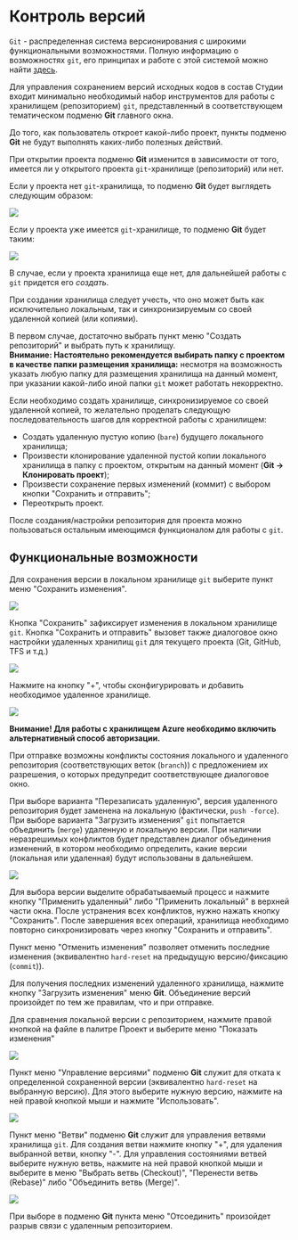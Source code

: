 # Контроль версий

`Git` - распределенная система версионирования с широкими функциональными возможностями. 
Полную информацию о возможностях `git`, его принципах и работе с этой системой можно найти [здесь](https://git-scm.com/book/en/v2).

Для управления сохранением версий исходных кодов в состав Студии входит минимально необходимый набор инструментов для работы с хранилищем (репозиторием) `git`, представленный в соответствующем тематическом подменю **Git** главного окна.

До того, как пользователь откроет какой-либо проект, пункты подменю **Git** не будут выполнять каких-либо полезных действий.

При открытии проекта подменю **Git** изменится в зависимости от того, имеется ли у открытого проекта `git`-хранилище (репозиторий) или нет.

Если у проекта нет `git`-хранилища, то подменю **Git** будет выглядеть следующим образом:

![](../../.gitbook/assets1/no-git-repository-menu.png)

Если у проекта уже имеется `git`-хранилище, то подменю **Git** будет таким:

![](../../.gitbook/assets1/git-repository-exists-menu.png)

В случае, если у проекта хранилища еще нет, для дальнейшей работы с `git` придется его *создать*.

При создании хранилища следует учесть, что оно может быть как исключительно локальным, так и синхронизируемым со своей удаленной копией (или копиями).

В первом случае, достаточно выбрать пункт меню "Создать репозиторий" и выбрать путь к хранилищу.  
**Внимание: Настоятельно рекомендуется выбирать папку с проектом в качестве папки размещения хранилища:** несмотря на возможность указать любую папку для размещения хранилища на данный момент, при указании какой-либо иной папки `git` может работать некорректно.

Если необходимо создать хранилище, синхронизируемое со своей удаленной копией, то желательно проделать следующую последовательность шагов для корректной работы с хранилищем:
 - Создать удаленную пустую копию (`bare`) будущего локального хранилища;
 - Произвести клонирование удаленной пустой копии локального хранилища в папку с проектом, открытым на данный момент (**Git -> Клонировать проект**);
 - Произвести сохранение первых изменений (коммит) с выбором кнопки "Сохранить и отправить";
 - Переоткрыть проект.

После создания/настройки репозитория для проекта можно пользоваться остальным имеющимся функционалом для работы с `git`.

## Функциональные возможности

Для сохранения версии в локальном хранилище `git` выберите пункт меню "Сохранить изменения".

![](../../.gitbook/assets1/git-commit-window.png)

Кнопка "Сохранить" зафиксирует изменения в локальном хранилище `git`. Кнопка "Сохранить и отправить" вызовет также диалоговое окно настройки удаленных хранилищ `git` для текущего проекта (Git, GitHub, TFS и т.д.)

![](../../.gitbook/assets1/git-remote-repositories.png)

Нажмите на кнопку "+", чтобы сконфигурировать и добавить необходимое удаленное хранилище.

![](../../.gitbook/assets1/git-edit-remote-repository.png)

**Внимание! Для работы с хранилищем Azure необходимо включить альтернативный способ авторизации.**

При отправке возможны конфликты состояния локального и удаленного репозитория (соответствующих веток (`branch`)) с предложением их разрешения, о которых предупредит соответствующее диалоговое окно.

При выборе варианта "Перезаписать удаленную", версия удаленного репозитория будет заменена на локальную (фактически, `push -force`). При выборе варианта "Загрузить изменения" `git` попытается объединить (`merge`) удаленную и локальную версии. При наличии неразрешимых конфликтов будет представлен диалог объединения изменений, в котором необходимо определить, какие версии (локальная или удаленная) будут использованы в дальнейшем.

![](../../.gitbook/assets1/git-difference.png)

Для выбора версии выделите обрабатываемый процесс и нажмите кнопку "Применить удаленный" либо "Применить локальный" в верхней части окна. После устранения всех конфликтов, нужно нажать кнопку "Сохранить". После завершения всех операций, хранилища необходимо повторно синхронизировать через кнопку "Сохранить и отправить".

Пункт меню "Отменить изменения" позволяет отменить последние изменения (эквивалентно `hard-reset` на предыдущую версию/фиксацию (`commit`)).

Для получения последних изменений удаленного хранилища, нажмите кнопку "Загрузить изменения" меню **Git**. Объединение версий произойдет по тем же правилам, что и при отправке.

Для сравнения локальной версии с репозиторием, нажмите правой кнопкой на файле в палитре Проект и выберите меню "Показать изменения"

![](../../.gitbook/assets1/git-show-difference.png)

Пункт меню "Управление версиями" подменю **Git** служит для отката к определенной сохраненной версии (эквивалентно `hard-reset` на выбранную версию). Для этого выберите нужную версию, нажмите на ней правой кнопкой мыши и нажмите "Использовать".

![](../../.gitbook/assets1/git-select-commit.png)

Пункт меню "Ветви" подменю **Git** служит для управления ветвями хранилища `git`. Для создания ветви нажмите кнопку "+", для удаления выбранной ветви, кнопку "-". Для управления состояниями ветвей выберите нужную ветвь, нажмите на ней правой кнопкой мыши и выберите в меню "Выбрать ветвь (Checkout)", "Перенести ветвь (Rebase)" либо "Объединить ветвь (Merge)".

![](../../.gitbook/assets1/git-branches-list.png)

При выборе в подменю **Git** пункта меню "Отсоединить" произойдет разрыв связи с удаленным репозиторием.
